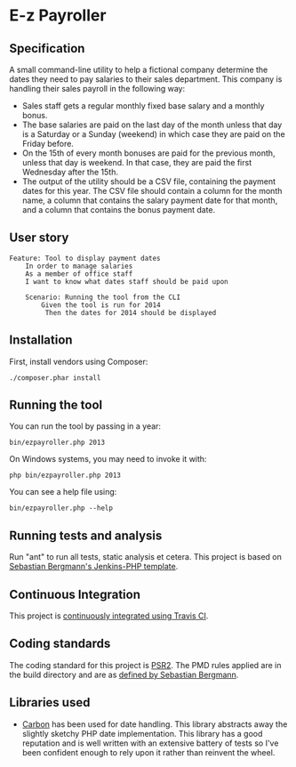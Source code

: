 E-z Payroller
=============

Specification
-------------

A small command-line utility to help a fictional company determine the dates they need to pay salaries to their sales department. This company is handling their sales payroll in the following way:

* Sales staff gets a regular monthly fixed base salary and a monthly bonus.
* The base salaries are paid on the last day of the month unless that day is a Saturday or a Sunday (weekend) in which case they are paid on the Friday before.
* On the 15th of every month bonuses are paid for the previous month, unless that day is weekend. In that case, they are paid the first Wednesday after the 15th.
* The output of the utility should be a CSV file, containing the payment dates for this year. The CSV file should contain a column for the month name, a column that contains the salary payment date for that month, and a column that contains the bonus payment date.

User story
----------

    Feature: Tool to display payment dates
        In order to manage salaries
        As a member of office staff
        I want to know what dates staff should be paid upon

        Scenario: Running the tool from the CLI
            Given the tool is run for 2014
             Then the dates for 2014 should be displayed

Installation
------------

First, install vendors using Composer:

    ./composer.phar install

Running the tool
----------------

You can run the tool by passing in a year:

    bin/ezpayroller.php 2013

On Windows systems, you may need to invoke it with:

    php bin/ezpayroller.php 2013

You can see a help file using:

    bin/ezpayroller.php --help

Running tests and analysis
--------------------------

Run "ant" to run all tests, static analysis et cetera. This project is based on [Sebastian Bergmann's Jenkins-PHP template](http://jenkins-php.org/index.html).

Continuous Integration
----------------------

This project is [continuously integrated using Travis CI](https://travis-ci.org/gavD/ez-payroller/).

Coding standards
----------------

The coding standard for this project is [PSR2](http://www.php-fig.org/).
The PMD rules applied are in the build directory and are as [defined by Sebastian Bergmann](http://jenkins-php.org/).

Libraries used
--------------

* [Carbon](https://github.com/briannesbitt/Carbon) has been used for date handling. This library abstracts away the slightly sketchy PHP date implementation. This library has a good reputation and is well written with an extensive battery of tests so I've been confident enough to rely upon it rather than reinvent the wheel.
